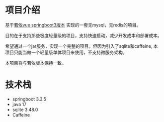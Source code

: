 # 项目介绍
基于[若依vue springboot3版本](https://gitee.com/y_project/RuoYi-Vue) 实现的一套无mysql，无redis的项目。

目的在于支持那些极度轻量级的项目，支持快速启动，减少开发成本和部署成本。

希望通过一个jar服务，实现一个完整的项目。但因为引入了sqlite和caffeine, 本项目只能当做一个轻量级单体项目来使用，不支持微服务架构。

本项目将与若依版本保持一致。

# 技术栈
- springboot 3.3.5
- java 17
- sqlite 3.48.0
- Caffeine 
